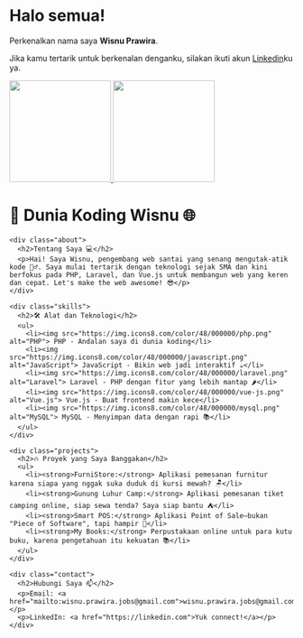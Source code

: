 # Halo semua! 

Perkenalkan nama saya **Wisnu Prawira**.


Jika kamu tertarik untuk berkenalan denganku, silakan ikuti akun [Linkedin](https://www.linkedin.com/in/wisnu-prawira-bb53691bb/)ku ya.
<p align="left">
<a href="https://github.com/gilangadhan">
<img height="180em" src="https://github-readme-stats-eight-theta.vercel.app/api?username=gilangadhan&show_icons=true&theme=algolia&include_all_commits=true&count_private=true"/>
<img height="180em" src="https://github-readme-stats-eight-theta.vercel.app/api/top-langs/?username=gilangadhan&layout=compact&langs_count=8&theme=algolia"/>
</a>
</p>
    <h1>🚀 Dunia Koding Wisnu 🌐</h1>

    <div class="about">
      <h2>Tentang Saya 💻</h2>
      <p>Hai! Saya Wisnu, pengembang web santai yang senang mengutak-atik kode 🧙‍♂️. Saya mulai tertarik dengan teknologi sejak SMA dan kini berfokus pada PHP, Laravel, dan Vue.js untuk membangun web yang keren dan cepat. Let's make the web awesome! 😎</p>
    </div>

    <div class="skills">
      <h2>🛠️ Alat dan Teknologi</h2>
      <ul>
        <li><img src="https://img.icons8.com/color/48/000000/php.png" alt="PHP"> PHP - Andalan saya di dunia koding</li>
        <li><img src="https://img.icons8.com/color/48/000000/javascript.png" alt="JavaScript"> JavaScript - Bikin web jadi interaktif ☕</li>
        <li><img src="https://img.icons8.com/color/48/000000/laravel.png" alt="Laravel"> Laravel - PHP dengan fitur yang lebih mantap 🌶️</li>
        <li><img src="https://img.icons8.com/color/48/000000/vue-js.png" alt="Vue.js"> Vue.js - Buat frontend makin kece</li>
        <li><img src="https://img.icons8.com/color/48/000000/mysql.png" alt="MySQL"> MySQL - Menyimpan data dengan rapi 📚</li>
      </ul>
    </div>

    <div class="projects">
      <h2>🔥 Proyek yang Saya Banggakan</h2>
      <ul>
        <li><strong>FurniStore:</strong> Aplikasi pemesanan furnitur karena siapa yang nggak suka duduk di kursi mewah? 🪑</li>
        <li><strong>Gunung Luhur Camp:</strong> Aplikasi pemesanan tiket camping online, siap sewa tenda? Saya siap bantu ⛺</li>
        <li><strong>Smart POS:</strong> Aplikasi Point of Sale—bukan "Piece of Software", tapi hampir 💸</li>
        <li><strong>My Books:</strong> Perpustakaan online untuk para kutu buku, karena pengetahuan itu kekuatan 📚</li>
      </ul>
    </div>

    <div class="contact">
      <h2>Hubungi Saya 📫</h2>
      <p>Email: <a href="mailto:wisnu.prawira.jobs@gmail.com">wisnu.prawira.jobs@gmail.com</a></p>
      <p>LinkedIn: <a href="https://linkedin.com">Yuk connect!</a></p>
    </div>


